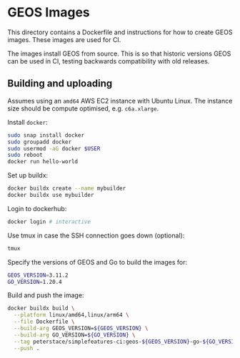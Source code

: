 # GEOS Images

This directory contains a Dockerfile and instructions for how to create GEOS
images. These images are used for CI.

The images install GEOS from source. This is so that historic versions GEOS can
be used in CI, testing backwards compatibility with old releases.

## Building and uploading

Assumes using an `amd64` AWS EC2 instance with Ubuntu Linux. The instance size
should be compute optimised, e.g. `c6a.xlarge`.

Install `docker`:
```sh
sudo snap install docker
sudo groupadd docker
sudo usermod -aG docker $USER
sudo reboot
docker run hello-world
```

Set up buildx:
```sh
docker buildx create --name mybuilder
docker buildx use mybuilder
```

Login to dockerhub:
```sh
docker login # interactive
```

Use tmux in case the SSH connection goes down (optional):
```sh
tmux
```

Specify the versions of GEOS and Go to build the images for:
```sh
GEOS_VERSION=3.11.2
GO_VERSION=1.20.4
```

Build and push the image:
```sh
docker buildx build \
  --platform linux/amd64,linux/arm64 \
  --file Dockerfile \
  --build-arg GEOS_VERSION=${GEOS_VERSION} \
  --build-arg GO_VERSION=${GO_VERSION} \
  --tag peterstace/simplefeatures-ci:geos-${GEOS_VERSION}-go-${GO_VERSION} \
  --push .
```
